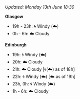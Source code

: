 *Updated: Monday 13th June 18:30*

**Glasgow**

* 19h - 23h: :cyclone: Windy (:cloud:)
* 0h - 6h: :cloud: Cloudy

**Edinburgh**

* 19h: :cyclone: Windy (:cloud:)
* 20h: :cloud: Cloudy
* 21h: :cloud: Cloudy [:cyclone:(:cloud:) as of 18h]
* 22h: :cyclone: Windy (:cloud:) [:cloud: as of 19h]
* 23h, 0h: :cyclone: Windy (:cloud:)
* 1h - 6h: :cloud: Cloudy
